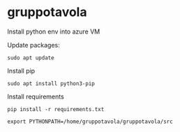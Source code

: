 # gruppotavola
Install python env into azure VM

Update packages:
```
sudo apt update
```

Install pip
```
sudo apt install python3-pip
```

Install requirements
```
pip install -r requirements.txt
```

```
export PYTHONPATH=/home/gruppotavola/gruppotavola/src
```
